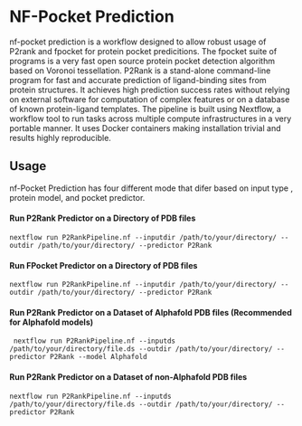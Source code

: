 # NF-Pocket Prediction

nf-pocket prediction is a workflow designed to allow robust usage of P2rank and fpocket for protein pocket predicitions. The fpocket suite of programs is a very fast open source protein pocket detection algorithm based on Voronoi tessellation. P2Rank is a stand-alone command-line program for fast and accurate prediction of ligand-binding sites from protein structures. It achieves high prediction success rates without relying on external software for computation of complex features or on a database of known protein-ligand templates.
The pipeline is built using Nextflow, a workflow tool to run tasks across multiple compute infrastructures in a very portable manner. It uses Docker containers making installation trivial and results highly reproducible.



## Usage 

 nf-Pocket Prediction has four different mode that difer based on input type , protein model, and pocket predictor. 

#### Run P2Rank Predictor on a Directory of PDB files 

``` nextflow run P2RankPipeline.nf --inputdir /path/to/your/directory/ --outdir /path/to/your/directory/ --predictor P2Rank ```

#### Run FPocket Predictor on a Directory of PDB files 

``` nextflow run P2RankPipeline.nf --inputdir /path/to/your/directory/ --outdir /path/to/your/directory/ --predictor P2Rank ```

#### Run P2Rank Predictor on a Dataset of Alphafold PDB files (Recommended for Alphafold models)

``` nextflow run P2RankPipeline.nf --inputds /path/to/your/directory/file.ds --outdir /path/to/your/directory/ --predictor P2Rank --model Alphafold```

#### Run P2Rank Predictor on a Dataset of non-Alphafold PDB files 

```nextflow run P2RankPipeline.nf --inputds /path/to/your/directory/file.ds --outdir /path/to/your/directory/ --predictor P2Rank ```
